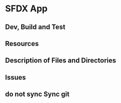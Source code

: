 # SFDX  App

## Dev, Build and Test


## Resources


## Description of Files and Directories


## Issues

## do not sync Sync git


